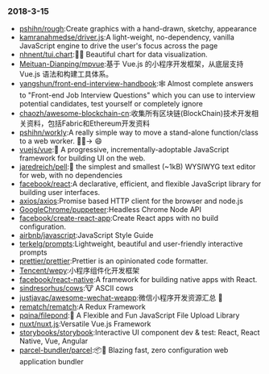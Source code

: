 ### 2018-3-15 
* [pshihn/rough](https://github.com//pshihn/rough):Create graphics with a hand-drawn, sketchy, appearance 
* [kamranahmedse/driver.js](https://github.com//kamranahmedse/driver.js):A light-weight, no-dependency, vanilla JavaScript engine to drive the user's focus across the page 
* [nhnent/tui.chart](https://github.com//nhnent/tui.chart):🍞🍯 Beautiful chart for data visualization. 
* [Meituan-Dianping/mpvue](https://github.com//Meituan-Dianping/mpvue):基于 Vue.js 的小程序开发框架，从底层支持 Vue.js 语法和构建工具体系。 
* [yangshun/front-end-interview-handbook](https://github.com//yangshun/front-end-interview-handbook):🕸 Almost complete answers to "Front-end Job Interview Questions" which you can use to interview potential candidates, test yourself or completely ignore 
* [chaozh/awesome-blockchain-cn](https://github.com//chaozh/awesome-blockchain-cn):收集所有区块链(BlockChain)技术开发相关资料，包括Fabric和Ethereum开发资料 
* [pshihn/workly](https://github.com//pshihn/workly):A really simple way to move a stand-alone function/class to a web worker. 🏋️‍♀️→ 😄 
* [vuejs/vue](https://github.com//vuejs/vue):🖖 A progressive, incrementally-adoptable JavaScript framework for building UI on the web. 
* [jaredreich/pell](https://github.com//jaredreich/pell):📝 the simplest and smallest (~1kB) WYSIWYG text editor for web, with no dependencies 
* [facebook/react](https://github.com//facebook/react):A declarative, efficient, and flexible JavaScript library for building user interfaces. 
* [axios/axios](https://github.com//axios/axios):Promise based HTTP client for the browser and node.js 
* [GoogleChrome/puppeteer](https://github.com//GoogleChrome/puppeteer):Headless Chrome Node API 
* [facebook/create-react-app](https://github.com//facebook/create-react-app):Create React apps with no build configuration. 
* [airbnb/javascript](https://github.com//airbnb/javascript):JavaScript Style Guide 
* [terkelg/prompts](https://github.com//terkelg/prompts):Lightweight, beautiful and user-friendly interactive prompts 
* [prettier/prettier](https://github.com//prettier/prettier):Prettier is an opinionated code formatter. 
* [Tencent/wepy](https://github.com//Tencent/wepy):小程序组件化开发框架 
* [facebook/react-native](https://github.com//facebook/react-native):A framework for building native apps with React. 
* [sindresorhus/cows](https://github.com//sindresorhus/cows):🐮 ASCII cows 
* [justjavac/awesome-wechat-weapp](https://github.com//justjavac/awesome-wechat-weapp):微信小程序开发资源汇总 💯 
* [rematch/rematch](https://github.com//rematch/rematch):A Redux Framework 
* [pqina/filepond](https://github.com//pqina/filepond):🌊 A Flexible and Fun JavaScript File Upload Library 
* [nuxt/nuxt.js](https://github.com//nuxt/nuxt.js):Versatile Vue.js Framework 
* [storybooks/storybook](https://github.com//storybooks/storybook):Interactive UI component dev & test: React, React Native, Vue, Angular 
* [parcel-bundler/parcel](https://github.com//parcel-bundler/parcel):📦🚀 Blazing fast, zero configuration web application bundler 

